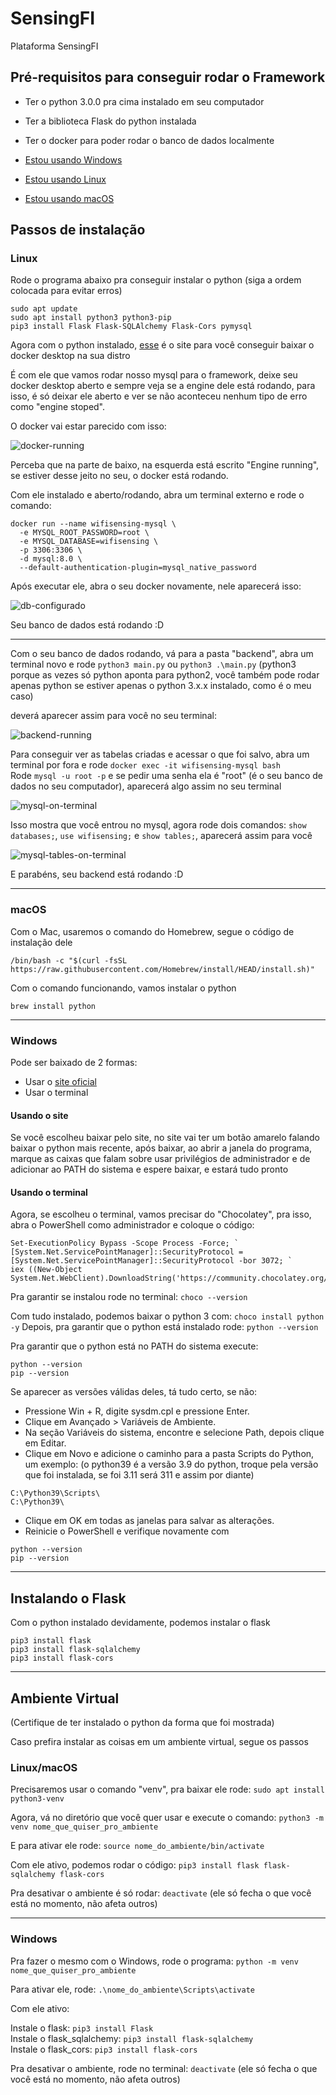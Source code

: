 # SensingFI
Plataforma SensingFI

## Pré-requisitos para conseguir rodar o Framework

- Ter o python 3.0.0 pra cima instalado em seu computador
- Ter a biblioteca Flask do python instalada
- Ter o docker para poder rodar o banco de dados localmente

- [Estou usando Windows](#Windows)
- [Estou usando Linux](#Linux)
- [Estou usando macOS](#macOS)



## Passos de instalação
### Linux 
Rode o programa abaixo pra conseguir instalar o python (siga a ordem colocada para evitar erros)
```
sudo apt update
sudo apt install python3 python3-pip
pip3 install Flask Flask-SQLAlchemy Flask-Cors pymysql
```

Agora com o python instalado, [esse](https://docs.docker.com/desktop/setup/install/linux/#where-to-go-next) é o site para você conseguir baixar o docker desktop na sua distro  

É com ele que vamos rodar nosso mysql para o framework, deixe seu docker desktop aberto e sempre veja se a engine dele está rodando, para isso, é só deixar ele aberto e ver se não aconteceu nenhum tipo de erro como "engine stoped".  

O docker vai estar parecido com isso:  

![docker-running](images-readme/docker-running.png)  

Perceba que na parte de baixo, na esquerda está escrito "Engine running", se estiver desse jeito no seu, o docker está rodando.   

Com ele instalado e aberto/rodando, abra um terminal externo e rode o comando:  
```
docker run --name wifisensing-mysql \
  -e MYSQL_ROOT_PASSWORD=root \
  -e MYSQL_DATABASE=wifisensing \
  -p 3306:3306 \
  -d mysql:8.0 \
  --default-authentication-plugin=mysql_native_password
```

Após executar ele, abra o seu docker novamente, nele aparecerá isso:  

![db-configurado](images-readme/bdconfigurado-docker.png)  

Seu banco de dados está rodando :D

---  

Com o seu banco de dados rodando, vá para a pasta "backend", abra um terminal novo e rode `python3 main.py` ou `python3 .\main.py` (python3 porque as vezes só python aponta para python2, você também pode rodar apenas python se estiver apenas o python 3.x.x instalado, como é o meu caso)  

deverá aparecer assim para você no seu terminal:  

![backend-running](images-readme/backend-running.png)  

Para conseguir ver as tabelas criadas e acessar o que foi salvo, abra um terminal por fora e rode `docker exec -it wifisensing-mysql bash`  
Rode `mysql -u root -p` e se pedir uma senha ela é "root" (é o seu banco de dados no seu computador), aparecerá algo assim no seu terminal  

![mysql-on-terminal](images-readme/mysql-terminal1.png)  

Isso mostra que você entrou no mysql, agora rode dois comandos: `show databases;`, `use wifisensing;` e `show tables;`, aparecerá assim para você

![mysql-tables-on-terminal](images-readme/mysql-terminal2.png)  

E parabéns, seu backend está rodando :D

---
### macOS
Com o Mac, usaremos o comando do Homebrew, segue o código de instalação dele
```
/bin/bash -c "$(curl -fsSL https://raw.githubusercontent.com/Homebrew/install/HEAD/install.sh)"
```

Com o comando funcionando, vamos instalar o python
```
brew install python
```

---
### Windows
Pode ser baixado de 2 formas: 
- Usar o [site oficial](https://www.python.org/downloads/)
- Usar o terminal

#### Usando o site
Se você escolheu baixar pelo site, no site vai ter um botão amarelo falando baixar o python mais recente, após baixar, ao abrir a janela do programa, marque as caixas que falam sobre usar privilégios de administrador e de adicionar ao PATH do sistema e espere baixar, e estará tudo pronto

#### Usando o terminal
Agora, se escolheu o terminal, vamos precisar do "Chocolatey", pra isso, abra o PowerShell como administrador e coloque o código:
```
Set-ExecutionPolicy Bypass -Scope Process -Force; `
[System.Net.ServicePointManager]::SecurityProtocol = [System.Net.ServicePointManager]::SecurityProtocol -bor 3072; `
iex ((New-Object System.Net.WebClient).DownloadString('https://community.chocolatey.org/install.ps1'))
```
Pra garantir se instalou rode no terminal:  `choco --version`

Com tudo instalado, podemos baixar o python 3 com: `choco install python -y`
Depois, pra garantir que o python está instalado rode: `python --version`

Pra garantir que o python está no PATH do sistema execute:
```
python --version
pip --version
```
Se aparecer as versões válidas deles, tá tudo certo, se não:

- Pressione Win + R, digite sysdm.cpl e pressione Enter.
- Clique em Avançado > Variáveis de Ambiente.
- Na seção Variáveis do sistema, encontre e selecione Path, depois clique em Editar.
- Clique em Novo e adicione o caminho para a pasta Scripts do Python, um exemplo: (o python39 é a versão 3.9 do python, troque pela versão que foi instalada, se foi 3.11 será 311 e assim por diante)
```
C:\Python39\Scripts\
C:\Python39\
```
- Clique em OK em todas as janelas para salvar as alterações.
- Reinicie o PowerShell e verifique novamente com
```
python --version
pip --version
```

---
## Instalando o Flask
Com o python instalado devidamente, podemos instalar o flask
```
pip3 install flask
pip3 install flask-sqlalchemy
pip3 install flask-cors
```
---
## Ambiente Virtual
(Certifique de ter instalado o python da forma que foi mostrada)

Caso prefira instalar as coisas em um ambiente virtual, segue os passos

### Linux/macOS
Precisaremos usar o comando "venv", pra baixar ele rode: `sudo apt install python3-venv`

Agora, vá no diretório que você quer usar e execute o comando: `python3 -m venv nome_que_quiser_pro_ambiente`

E para ativar ele rode: `source nome_do_ambiente/bin/activate`

Com ele ativo, podemos rodar o código: `pip3 install flask flask-sqlalchemy flask-cors`

Pra desativar o ambiente é só rodar: `deactivate` (ele só fecha o que você está no momento, não afeta outros)

---
### Windows
Pra fazer o mesmo com o Windows, rode o programa: `python -m venv nome_que_quiser_pro_ambiente`

Para ativar ele, rode: `.\nome_do_ambiente\Scripts\activate`

Com ele ativo:  

Instale o flask: `pip3 install Flask`  
Instale o flask_sqlalchemy: `pip3 install flask-sqlalchemy`  
Instale o flask_cors: `pip3 install flask-cors`


Pra desativar o ambiente, rode no terminal: `deactivate` (ele só fecha o que você está no momento, não afeta outros)



